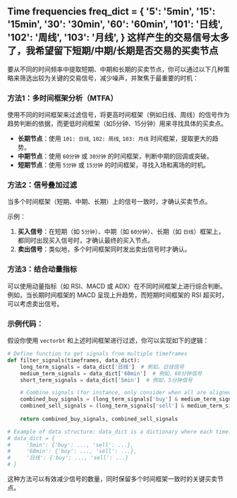## Time frequencies freq_dict = {    '5': '5min',    '15': '15min',    '30': '30min',    '60': '60min',    '101': '日线',    '102': '周线',    '103': '月线', } 这样产生的交易信号太多了，我希望留下短期/中期/长期是否交易的买卖节点



要从不同的时间频率中提取短期、中期和长期的买卖节点，你可以通过以下几种策略来筛选出较为关键的交易信号，减少噪声，并聚焦于最重要的时机：

### 方法1：多时间框架分析（MTFA）
使用不同的时间框架来过滤信号，将更高时间框架（例如日线、周线）的信号作为趋势判断的依据，而更低时间框架（如5分钟、15分钟）用来寻找具体的买卖点。

- **长期节点**：使用 `101: 日线`, `102: 周线`, `103: 月线` 时间框架，提取更大的趋势。
- **中期节点**：使用 `60分钟` 或 `30分钟` 的时间框架，判断中期的回调或突破。
- **短期节点**：使用 `5分钟` 或 `15分钟` 的时间框架，寻找入场和离场的时机。

### 方法2：信号叠加过滤
当多个时间框架（短期、中期、长期）上的信号一致时，才确认买卖节点。

示例：
1. **买入信号**：在短期（如 `5分钟`）、中期（如 `60分钟`）、长期（如 `日线`）框架上，都同时出现买入信号时，才确认最终的买入节点。
2. **卖出信号**：类似地，多个时间框架同时发出卖出信号时才确认。

### 方法3：结合动量指标
可以使用动量指标（如 RSI、MACD 或 ADX）在不同时间框架上进行综合判断。例如，当长期时间框架的 MACD 呈现上升趋势，而短期时间框架的 RSI 超买时，可以考虑卖出信号。

### 示例代码：
假设你使用 `vectorbt` 和上述时间框架进行过滤，你可以实现如下的逻辑：

```python
# Define function to get signals from multiple timeframes
def filter_signals(timeframes, data_dict):
    long_term_signals = data_dict['日线']  # 例如，日线信号
    medium_term_signals = data_dict['60min']  # 例如，60分钟信号
    short_term_signals = data_dict['5min']  # 例如，5分钟信号

    # Combine signals (for instance, only consider when all are aligned)
    combined_buy_signals = (long_term_signals['buy'] & medium_term_signals['buy'] & short_term_signals['buy'])
    combined_sell_signals = (long_term_signals['sell'] & medium_term_signals['sell'] & short_term_signals['sell'])
    
    return combined_buy_signals, combined_sell_signals

# Example of data structure: data_dict is a dictionary where each timeframe has 'buy' and 'sell' signals
# data_dict = {
#     '5min': {'buy': ..., 'sell': ...},
#     '60min': {'buy': ..., 'sell': ...},
#     '日线': {'buy': ..., 'sell': ...}
# }
```

这种方法可以有效减少信号的数量，同时保留多个时间框架一致时的关键买卖节点。
